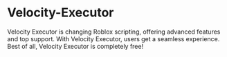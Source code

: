 # Velocity-Executor
Velocity Executor is changing Roblox scripting, offering advanced features and top support. With Velocity Executor, users get a seamless experience. Best of all, Velocity Executor is completely free!
